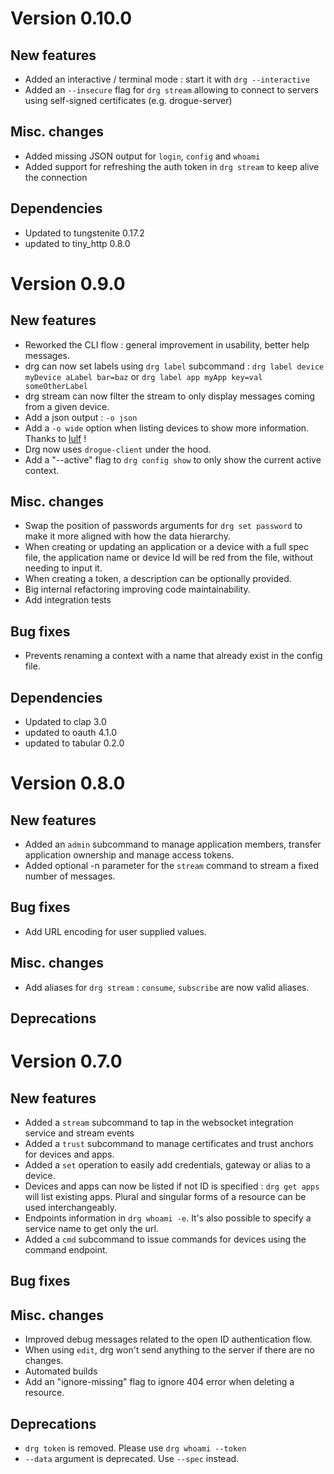 # Version 0.10.0

## New features
- Added an interactive / terminal mode : start it with `drg --interactive`
- Added an `--insecure` flag for `drg stream` allowing to connect to servers using self-signed certificates (e.g. drogue-server)

## Misc. changes
- Added missing JSON output for `login`, `config` and `whoami`
- Added support for refreshing the auth token in `drg stream` to keep alive the connection

## Dependencies
- Updated to tungstenite 0.17.2
- updated to tiny_http 0.8.0

# Version 0.9.0

## New features
- Reworked the CLI flow : general improvement in usability, better help messages.
- drg can now set labels using `drg label` subcommand : `drg label device myDevice aLabel bar=baz` or `drg label app myApp key=val someOtherLabel`
- drg stream can now filter the stream to only display messages coming from a given device.
- Add a json output : `-o json`
- Add a `-o wide` option when listing devices to show more information. Thanks to [lulf](https://github.com/lulf) !
- Drg now uses `drogue-client` under the hood.
- Add a "--active" flag to `drg config show` to only show the current active context.

## Misc. changes
- Swap the position of passwords arguments for `drg set password` to make it more aligned with how the data hierarchy. 
- When creating or updating an application or a device with a full spec file, the application name or device Id will be red from the file, without needing to input it.
- When creating a token, a description can be optionally provided.
- Big internal refactoring improving code maintainability.
- Add integration tests

## Bug fixes
- Prevents renaming a context with a name that already exist in the config file.

## Dependencies
- Updated to clap 3.0
- updated to oauth 4.1.0
- updated to tabular 0.2.0

# Version 0.8.0

## New features
- Added an `admin` subcommand to manage application members, transfer application ownership and manage access tokens.
- Added optional -n <count> parameter for the `stream` command to stream a fixed number of messages.

## Bug fixes
- Add URL encoding for user supplied values. 

## Misc. changes
- Add aliases for `drg stream` : `consume`, `subscribe` are now valid aliases. 

## Deprecations


# Version 0.7.0

## New features
 - Added a `stream` subcommand to tap in the websocket integration service and stream events
 - Added a `trust` subcommand to manage certificates and trust anchors for devices and apps. 
 - Added a `set` operation to easily add credentials, gateway or alias to a device. 
 - Devices and apps can now be listed if not ID is specified :  `drg get apps` will list existing apps. 
 Plural and singular forms of a resource can be used interchangeably.
 - Endpoints information in `drg whoami -e`. It's also possible to specify a service name to get only the url.
 - Added a `cmd` subcommand to issue commands for devices using the command endpoint.
 
## Bug fixes

## Misc. changes
 - Improved debug messages related to the open ID authentication flow.
 - When using `edit`, drg won't send anything to the server if there are no changes.
 - Automated builds 
 - Add an "ignore-missing" flag to ignore 404 error when deleting a resource.
 

## Deprecations
 - `drg token` is removed. Please use `drg whoami --token`
 - `--data` argument is deprecated. Use `--spec` instead.
 
